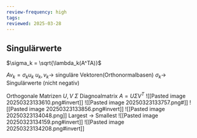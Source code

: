 ```yaml
---
review-frequency: high
tags:
reviewed: 2025-03-28
---
```


## Singulärwerte
$\sigma_k = \sqrt{\lambda_k(A^TA)}$



$Av_k = \sigma_ku_k$
$u_k, v_k \rightarrow$ singuläre Vektoren(Orthonormalbasen)
$\sigma_k\rightarrow$ Singulärwerte (nicht negativ)

Orthogonale Matrizen $U,V$   $\Sigma$ Diagnoalmatrix   $A=U\Sigma V^T$
![[Pasted image 20250323133610.png#invert]]
![[Pasted image 20250323133757.png#]]
![[Pasted image 20250323133856.png#invert]]
![[Pasted image 20250323134048.png]]
Largest -> Smallest
![[Pasted image 20250323134159.png#invert]]
![[Pasted image 20250323134208.png#invert]]